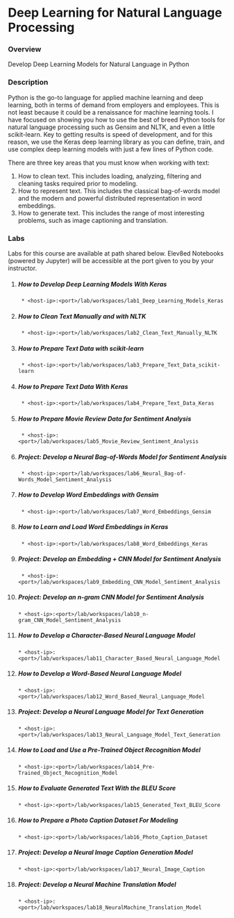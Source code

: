 # Deep Learning for Natural Language Processing

### Overview
Develop Deep Learning Models for Natural Language in Python

### Description
Python is the go-to language for applied machine learning and deep learning, both in terms
of demand from employers and employees. This is not least because it could be a renaissance
for machine learning tools. I have focused on showing you how to use the best of breed Python
tools for natural language processing such as Gensim and NLTK, and even a little scikit-learn.
Key to getting results is speed of development, and for this reason, we use the Keras deep
learning library as you can define, train, and use complex deep learning models with just a few
lines of Python code.

There are three key areas that you must know when working with text:
1. How to clean text. This includes loading, analyzing, filtering and cleaning tasks required
prior to modeling.
2. How to represent text. This includes the classical bag-of-words model and the modern
and powerful distributed representation in word embeddings.
3. How to generate text. This includes the range of most interesting problems, such as image
captioning and translation.

### Labs

Labs for this course are available at path shared below. Elev8ed Notebooks (powered by Jupyter) will be accessible at the port given to you by your instructor. 

1. ##### How to Develop Deep Learning Models With Keras
		* <host-ip>:<port>/lab/workspaces/lab1_Deep_Learning_Models_Keras 
2. ##### How to Clean Text Manually and with NLTK
		* <host-ip>:<port>/lab/workspaces/lab2_Clean_Text_Manually_NLTK
3. ##### How to Prepare Text Data with scikit-learn
		* <host-ip>:<port>/lab/workspaces/lab3_Prepare_Text_Data_scikit-learn
4. ##### How to Prepare Text Data With Keras
		* <host-ip>:<port>/lab/workspaces/lab4_Prepare_Text_Data_Keras 
5. ##### How to Prepare Movie Review Data for Sentiment Analysis
		* <host-ip>:<port>/lab/workspaces/lab5_Movie_Review_Sentiment_Analysis
6. ##### Project: Develop a Neural Bag-of-Words Model for Sentiment Analysis
		* <host-ip>:<port>/lab/workspaces/lab6_Neural_Bag-of-Words_Model_Sentiment_Analysis
7. ##### How to Develop Word Embeddings with Gensim
		* <host-ip>:<port>/lab/workspaces/lab7_Word_Embeddings_Gensim
8. ##### How to Learn and Load Word Embeddings in Keras
		* <host-ip>:<port>/lab/workspaces/lab8_Word_Embeddings_Keras
9. ##### Project: Develop an Embedding + CNN Model for Sentiment Analysis
		* <host-ip>:<port>/lab/workspaces/lab9_Embedding_CNN_Model_Sentiment_Analysis
10. ##### Project: Develop an n-gram CNN Model for Sentiment Analysis
		* <host-ip>:<port>/lab/workspaces/lab10_n-gram_CNN_Model_Sentiment_Analysis
11. ##### How to Develop a Character-Based Neural Language Model
		* <host-ip>:<port>/lab/workspaces/lab11_Character_Based_Neural_Language_Model
12. ##### How to Develop a Word-Based Neural Language Model
		* <host-ip>:<port>/lab/workspaces/lab12_Word_Based_Neural_Language_Model
13. ##### Project: Develop a Neural Language Model for Text Generation
		* <host-ip>:<port>/lab/workspaces/lab13_Neural_Language_Model_Text_Generation
14. ##### How to Load and Use a Pre-Trained Object Recognition Model
		* <host-ip>:<port>/lab/workspaces/lab14_Pre-Trained_Object_Recognition_Model
15. ##### How to Evaluate Generated Text With the BLEU Score
		* <host-ip>:<port>/lab/workspaces/lab15_Generated_Text_BLEU_Score
16. ##### How to Prepare a Photo Caption Dataset For Modeling
		* <host-ip>:<port>/lab/workspaces/lab16_Photo_Caption_Dataset
17. ##### Project: Develop a Neural Image Caption Generation Model
		* <host-ip>:<port>/lab/workspaces/lab17_Neural_Image_Caption
18. ##### Project: Develop a Neural Machine Translation Model
		* <host-ip>:<port>/lab/workspaces/lab18_NeuralMachine_Translation_Model
